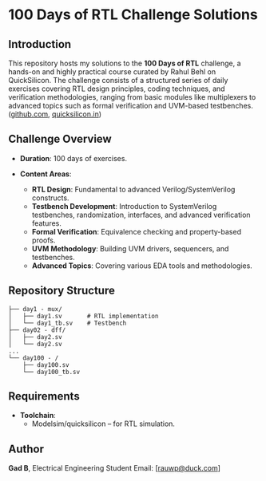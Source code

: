 # 100 Days of RTL Challenge Solutions

## Introduction

This repository hosts my solutions to the **100 Days of RTL** challenge, a hands-on and highly practical course curated by Rahul Behl on QuickSilicon. The challenge consists of a structured series of daily exercises covering RTL design principles, coding techniques, and verification methodologies, ranging from basic modules like multiplexers to advanced topics such as formal verification and UVM-based testbenches. ([github.com](https://github.com/raulbehl/100DaysOfRTL), [quicksilicon.in](https://quicksilicon.in/))

## Challenge Overview

* **Duration**: 100 days of exercises.
* **Content Areas**:

  * **RTL Design**: Fundamental to advanced Verilog/SystemVerilog constructs.
  * **Testbench Development**: Introduction to SystemVerilog testbenches, randomization, interfaces, and advanced verification features.
  * **Formal Verification**: Equivalence checking and property-based proofs.
  * **UVM Methodology**: Building UVM drivers, sequencers, and testbenches.
  * **Advanced Topics**: Covering various EDA tools and methodologies.

## Repository Structure

```
├── day1 - mux/
│   ├── day1.sv       # RTL implementation
│   └── day1_tb.sv    # Testbench
├── day02 - dff/
│   ├── day2.sv
│   └── day2.sv
...
└── day100 - /
    ├── day100.sv
    └── day100_tb.sv
```

## Requirements

* **Toolchain**:
  * Modelsim/quicksilicon – for RTL simulation.

## Author

**Gad B**, Electrical Engineering Student
Email: \[[rauwp@duck.com](mailto:rauwp@duck.com)]
